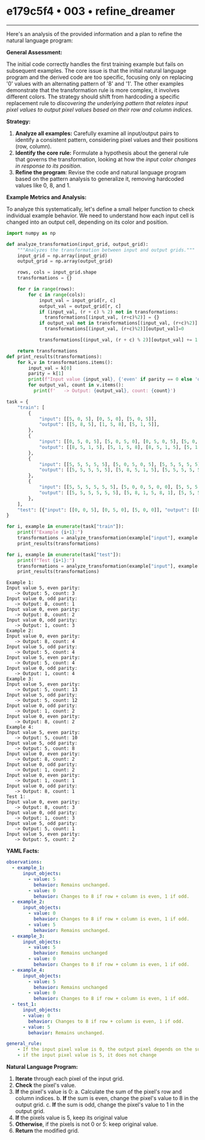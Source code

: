 # e179c5f4 • 003 • refine_dreamer

---
Here's an analysis of the provided information and a plan to refine the natural language program:

**General Assessment:**

The initial code correctly handles the first training example but fails on subsequent examples. The core issue is that the initial natural language program and the derived code are too specific, focusing only on replacing '0' values with an alternating pattern of '8' and '1'. The other examples demonstrate that the transformation rule is more complex, it involves different colors. The strategy should shift from hardcoding a specific replacement rule to *discovering the underlying pattern that relates input pixel values to output pixel values based on their row and column indices.*

**Strategy:**

1.  **Analyze all examples:** Carefully examine all input/output pairs to identify a consistent pattern, considering pixel values and their positions (row, column).
2.  **Identify the core rule:** Formulate a hypothesis about the general rule that governs the transformation, looking at how the *input color changes in response to its position*.
3. **Refine the program**: Revise the code and natural language program based on the pattern analysis to generalize it, removing hardcoded values like 0, 8, and 1.

**Example Metrics and Analysis:**

To analyze this systematically, let's define a small helper function to check individual example behavior. We need to understand how each input cell is changed into an output cell, depending on its color and position.

```python
import numpy as np

def analyze_transformation(input_grid, output_grid):
    """Analyzes the transformation between input and output grids."""
    input_grid = np.array(input_grid)
    output_grid = np.array(output_grid)

    rows, cols = input_grid.shape
    transformations = {}

    for r in range(rows):
        for c in range(cols):
            input_val = input_grid[r, c]
            output_val = output_grid[r, c]
            if (input_val, (r + c) % 2) not in transformations:
              transformations[(input_val, (r+c)%2)] = {}
            if output_val not in transformations[(input_val, (r+c)%2)]:
              transformations[(input_val, (r+c)%2)][output_val]=0

            transformations[(input_val, (r + c) % 2)][output_val] += 1

    return transformations
def print_results(transformations):
    for k,v in transformations.items():
        input_val = k[0]
        parity = k[1]
        print(f"Input value {input_val}, {'even' if parity == 0 else 'odd'} parity:")
        for output_val, count in v.items():
          print(f'   -> Output: {output_val}, count: {count}')

task = {
    "train": [
        {
            "input": [[5, 0, 5], [0, 5, 0], [5, 0, 5]],
            "output": [[5, 8, 5], [1, 5, 8], [5, 1, 5]],
        },
        {
            "input": [[0, 5, 0, 5], [5, 0, 5, 0], [0, 5, 0, 5], [5, 0, 5, 0]],
            "output": [[8, 5, 1, 5], [5, 1, 5, 8], [8, 5, 1, 5], [5, 1, 5, 8]],
        },
        {
            "input": [[5, 5, 5, 5, 5], [5, 0, 5, 0, 5], [5, 5, 5, 5, 5], [5, 0, 5, 0, 5],[5, 5, 5, 5, 5]],
            "output": [[5, 5, 5, 5, 5], [5, 8, 5, 1, 5], [5, 5, 5, 5, 5], [5, 8, 5, 1, 5],[5, 5, 5, 5, 5]],
        },
        {
            "input": [[5, 5, 5, 5, 5, 5], [5, 0, 0, 5, 0, 0], [5, 5, 5, 5, 5, 5], [0, 0, 5, 0, 0, 5]],
            "output": [[5, 5, 5, 5, 5, 5], [5, 8, 1, 5, 8, 1], [5, 5, 5, 5, 5, 5], [1, 8, 5, 1, 8, 5]],
        },
    ],
    "test": [{"input": [[0, 0, 5], [0, 5, 0], [5, 0, 0]], "output": [[8, 1, 5], [1, 5, 8], [5, 1, 8]]}],
}

for i, example in enumerate(task["train"]):
    print(f"Example {i+1}:")
    transformations = analyze_transformation(example["input"], example["output"])
    print_results(transformations)

for i, example in enumerate(task["test"]):
    print(f"Test {i+1}:")
    transformations = analyze_transformation(example["input"], example["output"])
    print_results(transformations)
```

```
Example 1:
Input value 5, even parity:
   -> Output: 5, count: 3
Input value 0, odd parity:
   -> Output: 8, count: 1
Input value 0, even parity:
   -> Output: 8, count: 2
Input value 0, odd parity:
   -> Output: 1, count: 3
Example 2:
Input value 0, even parity:
   -> Output: 8, count: 4
Input value 5, odd parity:
   -> Output: 5, count: 4
Input value 5, even parity:
   -> Output: 5, count: 4
Input value 0, odd parity:
   -> Output: 1, count: 4
Example 3:
Input value 5, even parity:
   -> Output: 5, count: 13
Input value 5, odd parity:
   -> Output: 5, count: 12
Input value 0, odd parity:
   -> Output: 1, count: 2
Input value 0, even parity:
   -> Output: 8, count: 2
Example 4:
Input value 5, even parity:
   -> Output: 5, count: 10
Input value 5, odd parity:
   -> Output: 5, count: 8
Input value 0, even parity:
   -> Output: 8, count: 2
Input value 0, odd parity:
   -> Output: 1, count: 2
Input value 0, even parity:
   -> Output: 1, count: 1
Input value 0, odd parity:
   -> Output: 8, count: 1
Test 1:
Input value 0, even parity:
   -> Output: 8, count: 3
Input value 0, odd parity:
   -> Output: 1, count: 3
Input value 5, odd parity:
   -> Output: 5, count: 1
Input value 5, even parity:
   -> Output: 5, count: 2
```

**YAML Facts:**

```yaml
observations:
  - example_1:
      input_objects:
        - value: 5
          behavior: Remains unchanged.
        - value: 0
          behavior: Changes to 8 if row + column is even, 1 if odd.
  - example_2:
      input_objects:
        - value: 0
          behavior: Changes to 8 if row + column is even, 1 if odd.
        - value: 5
          behavior: Remains unchanged.
  - example_3:
      input_objects:
        - value: 5
          behavior: Remains unchanged
        - value: 0
          behavior: Changes to 8 if row + column is even, 1 if odd.
  - example_4:
      input_objects:
        - value: 5
          behavior: Remains unchanged
        - value: 0
          behavior: Changes to 8 if row + column is even, 1 if odd.
  - test_1:
      input_objects:
      - value: 0
        behavior: Changes to 8 if row + column is even, 1 if odd.
      - value: 5
        behavior: Remains unchanged.

general_rule:
    - If the input pixel value is 0, the output pixel depends on the sum of its row and column indices (parity).  If the sum is even, the output is 8.  If the sum is odd, the output is 1.
    - if the input pixel value is 5, it does not change
```

**Natural Language Program:**

1.  **Iterate** through each pixel of the input grid.
2.  **Check** the pixel's value.
3.  **If** the pixel's value is 0:
    a. Calculate the sum of the pixel's row and column indices.
    b. **If** the sum is even, change the pixel's value to 8 in the output grid.
    c. **If** the sum is odd, change the pixel's value to 1 in the output grid.
4. **If** the pixels value is 5, keep its original value
5.  **Otherwise**, if the pixels is not 0 or 5: keep original value.
6.  **Return** the modified grid.

